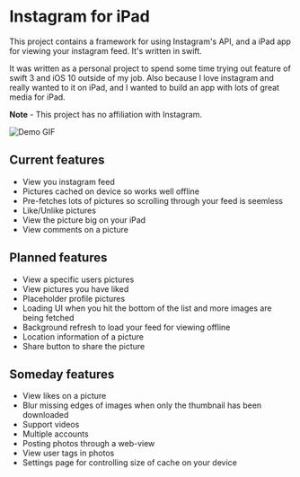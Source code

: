 # Instagram for iPad

This project contains a framework for using Instagram's API, and a iPad app for
viewing your instagram feed. It's written in swift.

It was written as a personal project to spend some time trying out feature of swift 3
and iOS 10 outside of my job. Also because I love instagram and really wanted to it 
on iPad, and I wanted to build an app with lots of great media for iPad.

**Note** - This project has no affiliation with Instagram.

![Demo GIF](/../master/Assets/InstagramDemo.gif?raw=true)

## Current features
- View you instagram feed
- Pictures cached on device so works well offline
- Pre-fetches lots of pictures so scrolling through your feed is seemless
- Like/Unlike pictures
- View the picture big on your iPad
- View comments on a picture

## Planned features
- View a specific users pictures
- View pictures you have liked
- Placeholder profile pictures
- Loading UI when you hit the bottom of the list and more images are being fetched
- Background refresh to load your feed for viewing offline
- Location information of a picture
- Share button to share the picture

## Someday features
- View likes on a picture
- Blur missing edges of images when only the thumbnail has been downloaded
- Support videos
- Multiple accounts
- Posting photos through a web-view
- View user tags in photos
- Settings page for controlling size of cache on your device

